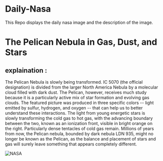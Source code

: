 # Daily-Nasa

This Repo displays the daily nasa image and the description of the image.

<!--NASA-->
# The Pelican Nebula in Gas, Dust, and Stars
## explaination :

The Pelican Nebula is slowly being transformed.  IC 5070 (the official designation) is divided from the larger North America Nebula by a molecular cloud filled with dark dust.  The Pelican, however, receives much study because it is a particularly active mix of star formation and evolving gas clouds.  The featured picture was produced in three specific colors -- light emitted by sulfur, hydrogen, and oxygen --  that can help us to better understand these interactions.  The light from young energetic stars is slowly transforming the cold gas to hot gas, with the advancing boundary between the two, known as an ionization front, visible in bright orange on the right. Particularly dense tentacles of cold gas remain.  Millions of years from now, the Pelican nebula, bounded by dark nebula LDN 935, might no longer be known as the Pelican, as the balance and placement of stars and gas will surely leave something that appears completely different.

![NASA](https://apod.nasa.gov/apod/image/2308/LDN935_Jones_960.jpg)
<!--/NASA-->